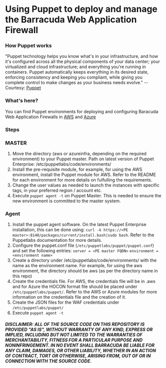 # Using Puppet to deploy and manage the Barracuda Web Application Firewall

### How Puppet works

"Puppet technology helps you know what's in your infrastructure, and how it's configured across all the physical components of your data center; your virtualized and cloud infrastructure; and everything you're running in containers. Puppet automatically keeps everything in its desired state, enforcing consistency and keeping you compliant, while giving you complete control to make changes as your business needs evolve." -- Courtesy: [Puppet](https://puppet.com/products)

### What's here?

You can find Puppet environments for deploying and configuring Baracuda Web Application Firewalls in [AWS](https://github.com/barracudanetworks/waf-automation/tree/master/waf-puppet/aws) and [Azure](https://github.com/barracudanetworks/waf-automation/tree/master/waf-puppet/azureinfra)

### Steps
### **MASTER**
1. Move the directory (aws or azureinfra, depending on the required environment) to your Puppet master. Path on latest version of Puppet Enterprise: /etc/puppetlabs/code/environments/ 
2. Install the pre-requisite module, for example, for using the AWS environment, install the Puppet module for AWS. Refer to the README for each environment for more details on fulfulling the requirements.
3. Change the user values as needed to launch the instances with specific tags, in your preferred region / account etc.
4. Execute `puppet agent -t` on Puppet Master. This is needed to ensure the new environment is committed to the master system.

### **Agent**
1. Install the puppet agent software. On the latest Puppet Enterprise installation, this can be done using: `curl -k https://<PE master>:8140/packages/current/install.bash|sudo bash`. Refer to the Puppetlabs documentation for more details.
2. Configure the puppet.conf file (`/etc/puppetlabs/puppet/puppet.conf`) and set the following entries:
`server = <PE master FQDN>`
`environment = <environment name>`
3. Create a directory under /etc/puppetlabs/code/environments/ with the name as the environment name. For example, for using the aws environment, the directory should be aws (as per the directory name in this repo)
4. Create the credentials file. For AWS, the credentials file will be in .aws and for Azure the HOCON format file should be placed under `/etc/puppetlabs/puppet/`. Refer to the AWS or Azure modules for more information on the credentials file and the creation of it.
5. Create the JSON files for the WAF credentials under `/etc/puppetlabs/puppet/`
6. Execute `puppet agent -t`

##### DISCLAIMER: ALL OF THE SOURCE CODE ON THIS REPOSITORY IS PROVIDED "AS IS", WITHOUT WARRANTY OF ANY KIND, EXPRESS OR IMPLIED, INCLUDING BUT NOT LIMITED TO THE WARRANTIES OF MERCHANTABILITY, FITNESS FOR A PARTICULAR PURPOSE AND NONINFRINGEMENT. IN NO EVENT SHALL BARRACUDA BE LIABLE FOR ANY CLAIM, DAMAGES, OR OTHER LIABILITY, WHETHER IN AN ACTION OF CONTRACT, TORT OR OTHERWISE, ARISING FROM, OUT OF OR IN CONNECTION WITH THE SOURCE CODE. #####
